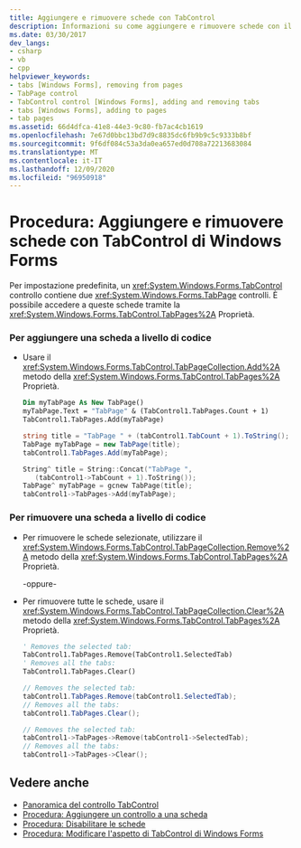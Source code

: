 ```yaml
---
title: Aggiungere e rimuovere schede con TabControl
description: Informazioni su come aggiungere e rimuovere schede con il controllo Windows Forms TabControl, che contiene due controlli TabPage. Accedere a queste schede tramite la proprietà TabPages.
ms.date: 03/30/2017
dev_langs:
- csharp
- vb
- cpp
helpviewer_keywords:
- tabs [Windows Forms], removing from pages
- TabPage control
- TabControl control [Windows Forms], adding and removing tabs
- tabs [Windows Forms], adding to pages
- tab pages
ms.assetid: 66d4dfca-41e8-44e3-9c80-fb7ac4cb1619
ms.openlocfilehash: 7e67d0bbc13bd7d9c8835dc6fb9b9c5c9333b8bf
ms.sourcegitcommit: 9f6df084c53a3da0ea657ed0d708a72213683084
ms.translationtype: MT
ms.contentlocale: it-IT
ms.lasthandoff: 12/09/2020
ms.locfileid: "96950918"
---
```

# <a name="how-to-add-and-remove-tabs-with-the-windows-forms-tabcontrol"></a>Procedura: Aggiungere e rimuovere schede con TabControl di Windows Forms
Per impostazione predefinita, un <xref:System.Windows.Forms.TabControl> controllo contiene due <xref:System.Windows.Forms.TabPage> controlli. È possibile accedere a queste schede tramite la <xref:System.Windows.Forms.TabControl.TabPages%2A> Proprietà.  
  
### <a name="to-add-a-tab-programmatically"></a>Per aggiungere una scheda a livello di codice  
  
- Usare il <xref:System.Windows.Forms.TabControl.TabPageCollection.Add%2A> metodo della <xref:System.Windows.Forms.TabControl.TabPages%2A> Proprietà.  
  
    ```vb  
    Dim myTabPage As New TabPage()  
    myTabPage.Text = "TabPage" & (TabControl1.TabPages.Count + 1)  
    TabControl1.TabPages.Add(myTabPage)  
    ```  
  
    ```csharp  
    string title = "TabPage " + (tabControl1.TabCount + 1).ToString();  
    TabPage myTabPage = new TabPage(title);  
    tabControl1.TabPages.Add(myTabPage);  
    ```  
  
    ```cpp  
    String^ title = String::Concat("TabPage ",  
       (tabControl1->TabCount + 1).ToString());  
    TabPage^ myTabPage = gcnew TabPage(title);  
    tabControl1->TabPages->Add(myTabPage);  
    ```  
  
### <a name="to-remove-a-tab-programmatically"></a>Per rimuovere una scheda a livello di codice  
  
- Per rimuovere le schede selezionate, utilizzare il <xref:System.Windows.Forms.TabControl.TabPageCollection.Remove%2A> metodo della <xref:System.Windows.Forms.TabControl.TabPages%2A> Proprietà.  
  
     -oppure-  
  
- Per rimuovere tutte le schede, usare il <xref:System.Windows.Forms.TabControl.TabPageCollection.Clear%2A> metodo della <xref:System.Windows.Forms.TabControl.TabPages%2A> Proprietà.  
  
    ```vb  
    ' Removes the selected tab:  
    TabControl1.TabPages.Remove(TabControl1.SelectedTab)  
    ' Removes all the tabs:  
    TabControl1.TabPages.Clear()  
    ```  
  
    ```csharp  
    // Removes the selected tab:  
    tabControl1.TabPages.Remove(tabControl1.SelectedTab);  
    // Removes all the tabs:  
    tabControl1.TabPages.Clear();  
    ```  
  
    ```cpp  
    // Removes the selected tab:  
    tabControl1->TabPages->Remove(tabControl1->SelectedTab);  
    // Removes all the tabs:  
    tabControl1->TabPages->Clear();  
    ```  
  
## <a name="see-also"></a>Vedere anche

- [Panoramica del controllo TabControl](tabcontrol-control-overview-windows-forms.md)
- [Procedura: Aggiungere un controllo a una scheda](how-to-add-a-control-to-a-tab-page.md)
- [Procedura: Disabilitare le schede](how-to-disable-tab-pages.md)
- [Procedura: Modificare l'aspetto di TabControl di Windows Forms](how-to-change-the-appearance-of-the-windows-forms-tabcontrol.md)
